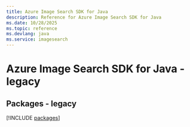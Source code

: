 ```yaml
---
title: Azure Image Search SDK for Java
description: Reference for Azure Image Search SDK for Java
ms.date: 10/28/2025
ms.topic: reference
ms.devlang: java
ms.service: imagesearch
---
```

# Azure Image Search SDK for Java - legacy
## Packages - legacy
[!INCLUDE [packages](image-search-index.md)]
